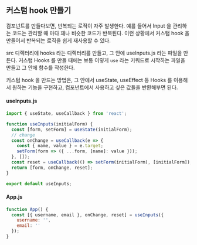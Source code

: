## 커스텀 hook 만들기

컴포넌트를 만들다보면, 반복되는 로직이 자주 발생한다. 예를 들어서 Input 을 관리하는 코드는 관리할 때 마다 꽤나 비슷한 코드가 반복된다. 이런 상황에서 커스텀 hook 을 만들어서 반복되는 로직을 쉽게 재사용할 수 있다.

src 디렉터리에 hooks 라는 디렉터리를 만들고, 그 안에 useInputs.js 라는 파일을 만든다. 커스텀 Hooks 를 만들 때에는 보통 이렇게 `use` 라는 키워드로 시작하는 파일을 만들고 그 안에 함수를 작성한다. 

커스텀 hook 을 만드는 방법은, 그 안에서 useState, useEffect 등 Hooks 를 이용해서 원하는 기능을 구현하고, 컴포넌트에서 사용하고 싶은 값들을 반환해부면 된다. 

#### useInputs.js

```javascript
import { useState, useCallback } from 'react';

function useInputs(initialForm) {
  const [form, setForm] = useState(initialForm);
  // change
  const onChange = useCallback(e => {
    const { name, value } = e.target;
    setForm(form => ({ ...form, [name]: value }));
  }, []);
  const reset = useCallback(() => setForm(initialForm), [initialForm]);
  return [form, onChange, reset];
}

export default useInputs;
```

#### App.js

~~~js
function App() {
  const [{ username, email }, onChange, reset] = useInputs({
    username: '',
    email: ''
  });
}
~~~

